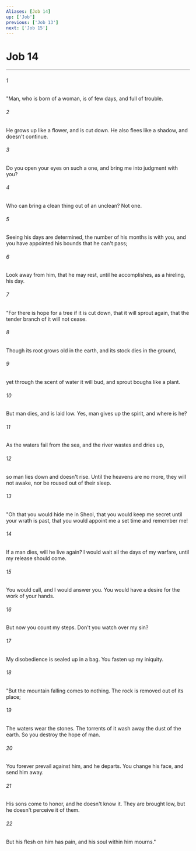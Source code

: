 ```yaml
---
Aliases: [Job 14]
up: ['Job']
previous: ['Job 13']
next: ['Job 15']
---
```

# Job 14
***





###### 1 

"Man, who is born of a woman, is of few days, and full of trouble. 



###### 2 

He grows up like a flower, and is cut down. He also flees like a shadow, and doesn't continue. 



###### 3 

Do you open your eyes on such a one, and bring me into judgment with you? 



###### 4 

Who can bring a clean thing out of an unclean? Not one. 



###### 5 

Seeing his days are determined, the number of his months is with you, and you have appointed his bounds that he can't pass; 



###### 6 

Look away from him, that he may rest, until he accomplishes, as a hireling, his day. 



###### 7 

"For there is hope for a tree if it is cut down, that it will sprout again, that the tender branch of it will not cease. 



###### 8 

Though its root grows old in the earth, and its stock dies in the ground, 



###### 9 

yet through the scent of water it will bud, and sprout boughs like a plant. 



###### 10 

But man dies, and is laid low. Yes, man gives up the spirit, and where is he? 



###### 11 

As the waters fail from the sea, and the river wastes and dries up, 



###### 12 

so man lies down and doesn't rise. Until the heavens are no more, they will not awake, nor be roused out of their sleep. 



###### 13 

"Oh that you would hide me in Sheol, that you would keep me secret until your wrath is past, that you would appoint me a set time and remember me! 



###### 14 

If a man dies, will he live again? I would wait all the days of my warfare, until my release should come. 



###### 15 

You would call, and I would answer you. You would have a desire for the work of your hands. 



###### 16 

But now you count my steps. Don't you watch over my sin? 



###### 17 

My disobedience is sealed up in a bag. You fasten up my iniquity. 



###### 18 

"But the mountain falling comes to nothing. The rock is removed out of its place; 



###### 19 

The waters wear the stones. The torrents of it wash away the dust of the earth. So you destroy the hope of man. 



###### 20 

You forever prevail against him, and he departs. You change his face, and send him away. 



###### 21 

His sons come to honor, and he doesn't know it. They are brought low, but he doesn't perceive it of them. 



###### 22 

But his flesh on him has pain, and his soul within him mourns."
